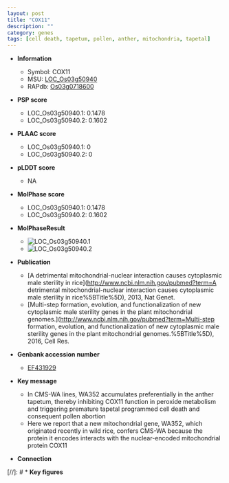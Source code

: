 ```yaml
---
layout: post
title: "COX11"
description: ""
category: genes
tags: [cell death, tapetum, pollen, anther, mitochondria, tapetal]
---
```


* **Information**  
    + Symbol: COX11  
    + MSU: [LOC_Os03g50940](http://rice.plantbiology.msu.edu/cgi-bin/ORF_infopage.cgi?orf=LOC_Os03g50940)  
    + RAPdb: [Os03g0718600](http://rapdb.dna.affrc.go.jp/viewer/gbrowse_details/irgsp1?name=Os03g0718600)  

* **PSP score**  
    + LOC_Os03g50940.1: 0.1478 
    + LOC_Os03g50940.2: 0.1602 

* **PLAAC score**  
    + LOC_Os03g50940.1: 0 
    + LOC_Os03g50940.2: 0 

* **pLDDT score**
    + NA


* **MolPhase score**
    + LOC_Os03g50940.1: 0.1478
    + LOC_Os03g50940.2: 0.1602

* **MolPhaseResult**
    + ![LOC_Os03g50940.1](https://ricepsp.github.io/pictures/LOC_Os03g/LOC_Os03g50940.1.png)
    + ![LOC_Os03g50940.2](https://ricepsp.github.io/pictures/LOC_Os03g/LOC_Os03g50940.2.png)

* **Publication**  
    + [A detrimental mitochondrial-nuclear interaction causes cytoplasmic male sterility in rice](http://www.ncbi.nlm.nih.gov/pubmed?term=A detrimental mitochondrial-nuclear interaction causes cytoplasmic male sterility in rice%5BTitle%5D), 2013, Nat Genet.
    + [Multi-step formation, evolution, and functionalization of new cytoplasmic male sterility genes in the plant mitochondrial genomes.](http://www.ncbi.nlm.nih.gov/pubmed?term=Multi-step formation, evolution, and functionalization of new cytoplasmic male sterility genes in the plant mitochondrial genomes.%5BTitle%5D), 2016, Cell Res.

* **Genbank accession number**  
    + [EF431929](http://www.ncbi.nlm.nih.gov/nuccore/EF431929)

* **Key message**  
    + In CMS-WA lines, WA352 accumulates preferentially in the anther tapetum, thereby inhibiting COX11 function in peroxide metabolism and triggering premature tapetal programmed cell death and consequent pollen abortion
    + Here we report that a new mitochondrial gene, WA352, which originated recently in wild rice, confers CMS-WA because the protein it encodes interacts with the nuclear-encoded mitochondrial protein COX11

* **Connection**  

[//]: # * **Key figures**  


